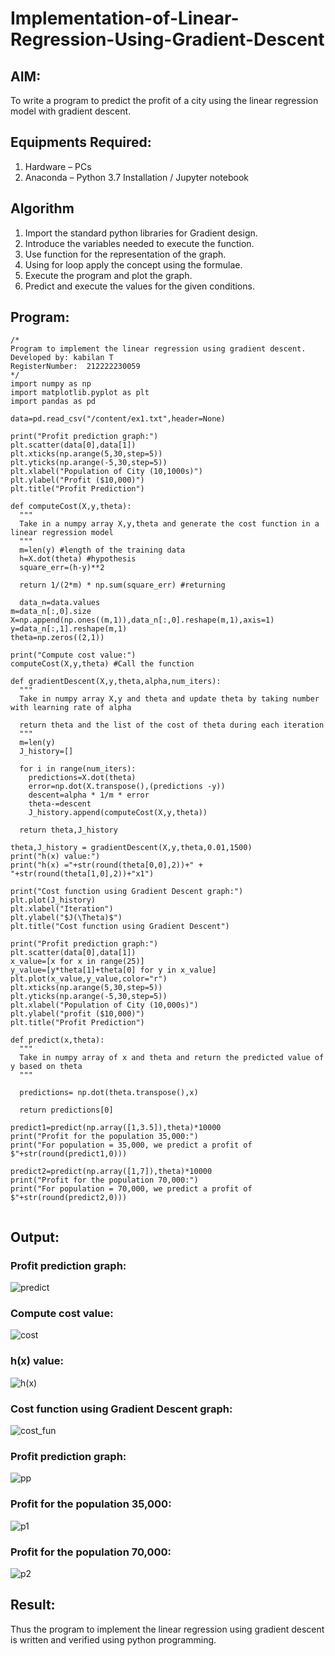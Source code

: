 # Implementation-of-Linear-Regression-Using-Gradient-Descent

## AIM:
To write a program to predict the profit of a city using the linear regression model with gradient descent.

## Equipments Required:
1. Hardware – PCs
2. Anaconda – Python 3.7 Installation / Jupyter notebook

## Algorithm

1. Import the standard python libraries for Gradient design.
2. Introduce the variables needed to execute the function.
3. Use function for the representation of the graph.
4. Using for loop apply the concept using the formulae.
5. Execute the program and plot the graph.
6. Predict and execute the values for the given conditions.


## Program:
```
/*
Program to implement the linear regression using gradient descent.
Developed by: kabilan T
RegisterNumber:  212222230059
*/
import numpy as np
import matplotlib.pyplot as plt
import pandas as pd

data=pd.read_csv("/content/ex1.txt",header=None)

print("Profit prediction graph:")
plt.scatter(data[0],data[1])
plt.xticks(np.arange(5,30,step=5))
plt.yticks(np.arange(-5,30,step=5))
plt.xlabel("Population of City (10,1000s)")
plt.ylabel("Profit ($10,000)")
plt.title("Profit Prediction")

def computeCost(X,y,theta):
  """
  Take in a numpy array X,y,theta and generate the cost function in a linear regression model
  """
  m=len(y) #length of the training data
  h=X.dot(theta) #hypothesis
  square_err=(h-y)**2

  return 1/(2*m) * np.sum(square_err) #returning
  
  data_n=data.values
m=data_n[:,0].size
X=np.append(np.ones((m,1)),data_n[:,0].reshape(m,1),axis=1)
y=data_n[:,1].reshape(m,1)
theta=np.zeros((2,1))

print("Compute cost value:")
computeCost(X,y,theta) #Call the function

def gradientDescent(X,y,theta,alpha,num_iters):
  """
  Take in numpy array X,y and theta and update theta by taking number with learning rate of alpha

  return theta and the list of the cost of theta during each iteration
  """
  m=len(y)
  J_history=[]

  for i in range(num_iters):
    predictions=X.dot(theta)
    error=np.dot(X.transpose(),(predictions -y))
    descent=alpha * 1/m * error
    theta-=descent
    J_history.append(computeCost(X,y,theta))

  return theta,J_history  
  
theta,J_history = gradientDescent(X,y,theta,0.01,1500)
print("h(x) value:")
print("h(x) ="+str(round(theta[0,0],2))+" + "+str(round(theta[1,0],2))+"x1")

print("Cost function using Gradient Descent graph:")
plt.plot(J_history)
plt.xlabel("Iteration")
plt.ylabel("$J(\Theta)$")
plt.title("Cost function using Gradient Descent")

print("Profit prediction graph:")
plt.scatter(data[0],data[1])
x_value=[x for x in range(25)]
y_value=[y*theta[1]+theta[0] for y in x_value]
plt.plot(x_value,y_value,color="r")
plt.xticks(np.arange(5,30,step=5))
plt.yticks(np.arange(-5,30,step=5))
plt.xlabel("Population of City (10,000s)")
plt.ylabel("profit ($10,000)")
plt.title("Profit Prediction")

def predict(x,theta):
  """
  Take in numpy array of x and theta and return the predicted value of y based on theta
  """

  predictions= np.dot(theta.transpose(),x)

  return predictions[0]
  
predict1=predict(np.array([1,3.5]),theta)*10000
print("Profit for the population 35,000:")
print("For population = 35,000, we predict a profit of $"+str(round(predict1,0)))

predict2=predict(np.array([1,7]),theta)*10000
print("Profit for the population 70,000:")
print("For population = 70,000, we predict a profit of $"+str(round(predict2,0)))


```

## Output:

### Profit prediction graph:


![predict](https://github.com/A-Thiyagarajan/Implementation-of-Linear-Regression-Using-Gradient-Descent/assets/118707693/673c0ffa-ae7f-4702-8e11-78393b4d8a2d)


### Compute cost value:

![cost](https://github.com/A-Thiyagarajan/Implementation-of-Linear-Regression-Using-Gradient-Descent/assets/118707693/fe50f74a-2f2c-456f-a2b8-44b58ca77e76)



### h(x) value:


![h(x)](https://github.com/A-Thiyagarajan/Implementation-of-Linear-Regression-Using-Gradient-Descent/assets/118707693/d306795e-1849-4a28-b815-b086ede8eabf)


### Cost function using Gradient Descent graph:

![cost_fun](https://github.com/A-Thiyagarajan/Implementation-of-Linear-Regression-Using-Gradient-Descent/assets/118707693/a76d12a7-ba8f-45aa-8490-e9264c013503)



### Profit prediction graph:


![pp](https://github.com/A-Thiyagarajan/Implementation-of-Linear-Regression-Using-Gradient-Descent/assets/118707693/b9ca5e73-3d15-4d12-87b0-e830a3adc08f)



### Profit for the population 35,000:


![p1](https://github.com/A-Thiyagarajan/Implementation-of-Linear-Regression-Using-Gradient-Descent/assets/118707693/74ac0a17-259b-4ce6-9320-32c514484fcc)



### Profit for the population 70,000:

![p2](https://github.com/A-Thiyagarajan/Implementation-of-Linear-Regression-Using-Gradient-Descent/assets/118707693/7b57e4cd-a671-49c9-9b52-ca83128eaf47)


## Result:
Thus the program to implement the linear regression using gradient descent is written and verified using python programming.
